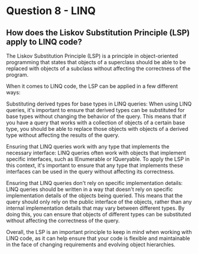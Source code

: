# Question 8 - LINQ

## How does the Liskov Substitution Principle (LSP) apply to LINQ code?

The Liskov Substitution Principle (LSP) is a principle in object-oriented programming that states that objects of a superclass should be able to be replaced with objects of a subclass without affecting the correctness of the program.

When it comes to LINQ code, the LSP can be applied in a few different ways:

Substituting derived types for base types in LINQ queries: When using LINQ queries, it's important to ensure that derived types can be substituted for base types without changing the behavior of the query. This means that if you have a query that works with a collection of objects of a certain base type, you should be able to replace those objects with objects of a derived type without affecting the results of the query.

Ensuring that LINQ queries work with any type that implements the necessary interface: LINQ queries often work with objects that implement specific interfaces, such as IEnumerable or IQueryable. To apply the LSP in this context, it's important to ensure that any type that implements these interfaces can be used in the query without affecting its correctness.

Ensuring that LINQ queries don't rely on specific implementation details: LINQ queries should be written in a way that doesn't rely on specific implementation details of the objects being queried. This means that the query should only rely on the public interface of the objects, rather than any internal implementation details that may vary between different types. By doing this, you can ensure that objects of different types can be substituted without affecting the correctness of the query.

Overall, the LSP is an important principle to keep in mind when working with LINQ code, as it can help ensure that your code is flexible and maintainable in the face of changing requirements and evolving object hierarchies.